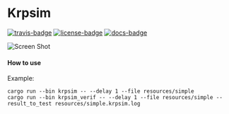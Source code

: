 # Krpsim

[![travis-badge][]][travis] [![license-badge][]][license] [![docs-badge][]][docs] 

[license-badge]: https://img.shields.io/badge/license-GPL_3-green.svg?style=flat-square
[license]: https://github.com/adjivas/krpsim/blob/master/README.md#license
[travis-badge]: https://travis-ci.org/adjivas/krpsim.svg?branch=master&style=flat-square
[travis]: https://travis-ci.org/adjivas/krpsim
[docs-badge]: https://img.shields.io/badge/API-docs-blue.svg?style=flat-square
[docs]: https://adjivas.github.io/krpsim/krpsim

![Screen Shot](https://raw.githubusercontent.com/adjivas/krpsim/notes/uml.png)

#### How to use
Example:
```shell
cargo run --bin krpsim -- --delay 1 --file resources/simple
cargo run --bin krpsim_verif -- --delay 1 --file resources/simple --result_to_test resources/simple.krpsim.log
```
